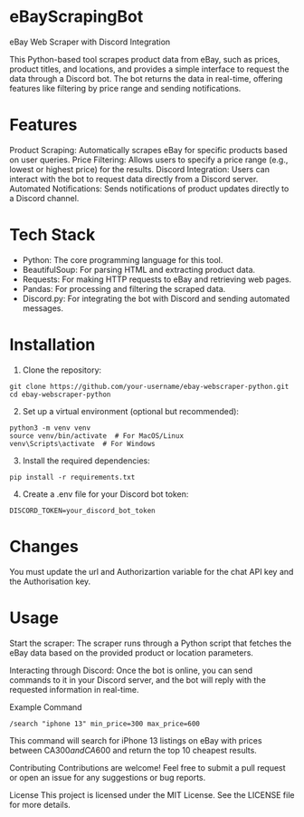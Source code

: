 # eBayScrapingBot

eBay Web Scraper with Discord Integration

This Python-based tool scrapes product data from eBay, such as prices, product titles, and locations, and provides a simple interface to request the data through a Discord bot. The bot returns the data in real-time, offering features like filtering by price range and sending notifications.

# Features
Product Scraping: Automatically scrapes eBay for specific products based on user queries.
Price Filtering: Allows users to specify a price range (e.g., lowest or highest price) for the results.
Discord Integration: Users can interact with the bot to request data directly from a Discord server.
Automated Notifications: Sends notifications of product updates directly to a Discord channel.
# Tech Stack
- Python: The core programming language for this tool.
- BeautifulSoup: For parsing HTML and extracting product data.
- Requests: For making HTTP requests to eBay and retrieving web pages.
- Pandas: For processing and filtering the scraped data.
- Discord.py: For integrating the bot with Discord and sending automated messages.
  
# Installation

1. Clone the repository:
```
git clone https://github.com/your-username/ebay-webscraper-python.git
cd ebay-webscraper-python
```

2. Set up a virtual environment (optional but recommended):
```
python3 -m venv venv
source venv/bin/activate  # For MacOS/Linux
venv\Scripts\activate  # For Windows
```

3. Install the required dependencies:

```
pip install -r requirements.txt
```

4. Create a .env file for your Discord bot token:
```
DISCORD_TOKEN=your_discord_bot_token
```
# Changes
You must update the url and Authorizartion variable for the chat API key and the Authorisation key.
# Usage
Start the scraper: The scraper runs through a Python script that fetches the eBay data based on the provided product or location parameters.

Interacting through Discord: Once the bot is online, you can send commands to it in your Discord server, and the bot will reply with the requested information in real-time.

Example Command

```
/search "iphone 13" min_price=300 max_price=600
```

This command will search for iPhone 13 listings on eBay with prices between CA$300 and CA$600 and return the top 10 cheapest results.

Contributing
Contributions are welcome! Feel free to submit a pull request or open an issue for any suggestions or bug reports.

License
This project is licensed under the MIT License. See the LICENSE file for more details.

